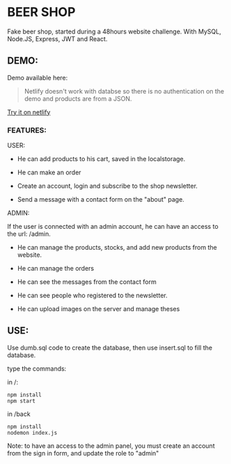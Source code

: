 # BEER SHOP 

Fake beer shop, started during a 48hours website challenge.
With MySQL, Node.JS, Express, JWT and React.

## DEMO:

Demo available here:

> Netlify doesn't work with databse so there is no authentication on the demo and products are from a JSON.

[Try it on netlify](https://beer-shop-wcs.netlify.com/)

### FEATURES:

USER:

- He can add products to his cart, saved in the localstorage. 

- He can make an order

- Create an account, login and subscribe to the shop newsletter.

- Send a message with a contact form on the "about" page.

ADMIN:

If the user is connected with an admin account, he can have an access to the url: /admin.

- He can manage the products, stocks, and add new products from the website. 

- He can manage the orders

- He can see the messages from the contact form 

- He can see people who registered to the newsletter.

- He can upload images on the server and manage theses

## USE:

Use dumb.sql code to create the database, then use insert.sql to fill the database.

type the commands:

in /:
```
npm install
npm start
```

in /back
```
npm install
nodemon index.js
```

Note: to have an access to the admin panel, you must create an account from the sign in form, and update the role to "admin"
